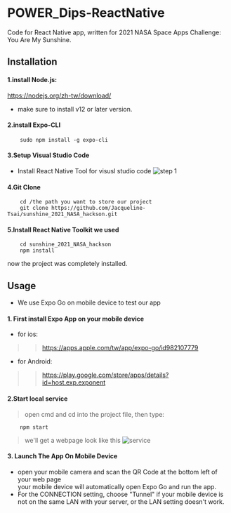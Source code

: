 # POWER_Dips-ReactNative
Code for React Native app, written for 2021 NASA Space Apps Challenge: You Are My Sunshine.
## Installation
#### 1.install Node.js:  

 <https://nodejs.org/zh-tw/download/>  

*	 make sure to install v12 or later version.
#### 2.install Expo-CLI
```
	sudo npm install -g expo-cli
```
#### 3.Setup Visual Studio Code
*	Install React Native Tool for visusl studio code
![step 1](https://github.com/Jacqueline-Tsai/sunshine_2021_NASA_hackson/blob/main/images/vscode.png?raw=true)
#### 4.Git Clone
```
	cd /the path you want to store our project
	git clone https://github.com/Jacqueline-Tsai/sunshine_2021_NASA_hackson.git
```
#### 5.Install React Native Toolkit we used
```
	cd sunshine_2021_NASA_hackson
    npm install 
```


now the project was completely installed.

## Usage
*	We use Expo Go on mobile device to test our app
#### 1. First install Expo App on your mobile device
* for ios:
>><https://apps.apple.com/tw/app/expo-go/id982107779>  
>>
*	for Android:  
>><https://play.google.com/store/apps/details?id=host.exp.exponent>  


#### 2.Start local service
>open cmd and cd into the project file, then type:
```
	npm start
```
>we'll get a webpage look like this
![service](https://github.com/Jacqueline-Tsai/sunshine_2021_NASA_hackson/blob/main/images/server.png?raw=true)

#### 3. Launch The App On Mobile Device
*	open your mobile camera and scan the QR Code at the bottom left of your web page  
your mobile device will automatically open Expo Go and run the app.
*	For the CONNECTION setting, choose "Tunnel" if your mobile device is not on the same LAN with your server, or the LAN setting doesn't work.

	
